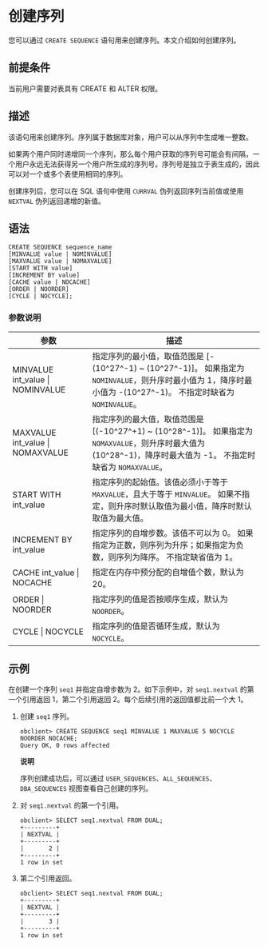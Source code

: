 创建序列 
=========================

您可以通过 `CREATE SEQUENCE` 语句用来创建序列。本文介绍如何创建序列。

前提条件 
-------------------------

当前用户需要对表具有 CREATE 和 ALTER 权限。

描述 
-----------------------

该语句用来创建序列。序列属于数据库对象，用户可以从序列中生成唯一整数。

如果两个用户同时递增同一个序列，那么每个用户获取的序列号可能会有间隔，一个用户永远无法获得另一个用户所生成的序列号。序列号是独立于表生成的，因此可以对一个或多个表使用相同的序列。

创建序列后，您可以在 SQL 语句中使用 `CURRVAL` 伪列返回序列当前值或使用 `NEXTVAL` 伪列返回递增的新值。

语法 
-----------------------

```unknow
CREATE SEQUENCE sequence_name
[MINVALUE value | NOMINVALUE]
[MAXVALUE value | NOMAXVALUE]
[START WITH value]
[INCREMENT BY value]
[CACHE value | NOCACHE]
[ORDER | NOORDER]
[CYCLE | NOCYCLE];
```



### 参数说明 



|                参数                |                                                                           描述                                                                           |
|----------------------------------|--------------------------------------------------------------------------------------------------------------------------------------------------------|
| MINVALUE int_value \| NOMINVALUE | 指定序列的最小值，取值范围是 \[-(10^27^-1) \~ (10^27^-1)\]。 如果指定为 `NOMINVALUE`，则升序时最小值为 1，降序时最小值为 -(10^27^-1)。 不指定时缺省为 `NOMINVALUE`。 |
| MAXVALUE int_value \| NOMAXVALUE | 指定序列的最大值，取值范围是 \[(-10^27^+1) \~ (10^28^-1)\]。 如果指定为 `NOMAXVALUE`，则升序时最大值为(10^28^-1)，降序时最大值为 -1。 不指定时缺省为 `NOMAXVALUE`。  |
| START WITH int_value             | 指定序列的起始值。该值必须小于等于 `MAXVALUE`，且大于等于 `MINVALUE`。 如果不指定，则升序时默认取值为最小值，降序时默认取值为最大值。                                                         |
| INCREMENT BY int_value           | 指定序列的自增步数。该值不可以为 0。 如果指定为正数，则序列为升序；如果指定为负数，则序列为降序。 不指定缺省值为 1。                                                          |
| CACHE int_value \| NOCACHE       | 指定在内存中预分配的自增值个数，默认为 20。                                                                                                                                |
| ORDER \| NOORDER                 | 指定序列的值是否按顺序生成，默认为 `NOORDER`。                                                                                                                           |
| CYCLE \| NOCYCLE                 | 指定序列的值是否循环生成，默认为 `NOCYCLE`。                                                                                                                            |



示例 
-----------------------

在创建一个序列 `seq1` 并指定自增步数为 2。如下示例中，对 `seq1.nextval` 的第一个引用返回 1，第二个引用返回 2。每个后续引用的返回值都比前一个大 1。

1. 创建 `seq1` 序列。

   ```unknow
   obclient> CREATE SEQUENCE seq1 MINVALUE 1 MAXVALUE 5 NOCYCLE NOORDER NOCACHE;
   Query OK, 0 rows affected
   ```

   
   **说明**

   序列创建成功后，可以通过 `USER_SEQUENCES`、`ALL_SEQUENCES`、`DBA_SEQUENCES` 视图查看自己创建的序列。
   

2. 对 `seq1.nextval` 的第一个引用。

   ```unknow
   obclient> SELECT seq1.nextval FROM DUAL;
   +---------+
   | NEXTVAL |
   +---------+
   |       2 |
   +---------+
   1 row in set
   ```

   

3. 第二个引用返回。

   ```unknow
   obclient> SELECT seq1.nextval FROM DUAL;
   +---------+
   | NEXTVAL |
   +---------+
   |       3 |
   +---------+
   1 row in set
   ```

   




